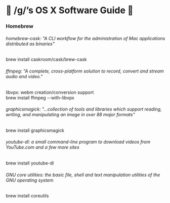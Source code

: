 #  /g/’s OS X Software Guide  

### Homebrew

###### homebrew-cask: "A CLI workflow for the administration of Mac applications distributed as binaries"  
brew install caskroom/cask/brew-cask  
  

###### ffmpeg: "A complete, cross-platform solution to record, convert and stream audio and video."  
libvpx: webm creation/conversion support  
brew install ffmpeg --with-libvpx
  

###### graphicsmagick: "...collection of tools and libraries which support reading, writing, and manipulating an image in over 88 major formats"  
brew install graphicsmagick  
  

###### youtube-dl: a small command-line program to download videos from YouTube.com and a few more sites  
brew install youtube-dl  
  

###### GNU core utilities: the basic file, shell and text manipulation utilities of the GNU operating system  
brew install coreutils
  
